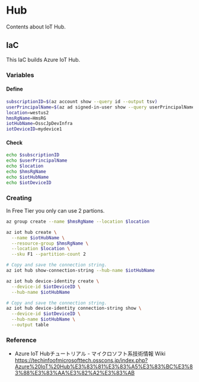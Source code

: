 # Hub
Contents about IoT Hub.

## IaC
This IaC builds Azure IoT Hub.

### Variables

#### Define
```Bash
subscriptionID=$(az account show --query id --output tsv)
userPrincipalName=$(az ad signed-in-user show --query userPrincipalName --output tsv)
location=westus2
hmsRgName=HmsRG
iotHubName=OsscJpDevInfra
iotDeviceID=mydevice1
```

#### Check
```Bash
echo $subscriptionID
echo $userPrincipalName
echo $location
echo $hmsRgName
echo $iotHubName
echo $iotDeviceID
```

### Creating
In Free Tier you only can use 2 partions.

```Bash
az group create --name $hmsRgName --location $location

az iot hub create \
  --name $iotHubName \
  --resource-group $hmsRgName \
  --location $location \
  --sku F1 --partition-count 2

# Copy and save the connection string.
az iot hub show-connection-string --hub-name $iotHubName

az iot hub device-identity create \
  --device-id $iotDeviceID \
  --hub-name $iotHubName

# Copy and save the connection string.
az iot hub device-identity connection-string show \
  --device-id $iotDeviceID \
  --hub-name $iotHubName \
  --output table

```

### Reference
- Azure IoT Hubチュートリアル - マイクロソフト系技術情報 Wiki
https://techinfoofmicrosofttech.osscons.jp/index.php?Azure%20IoT%20Hub%E3%83%81%E3%83%A5%E3%83%BC%E3%83%88%E3%83%AA%E3%82%A2%E3%83%AB
